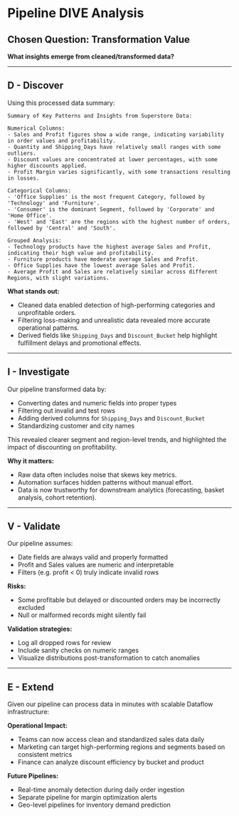 
# Pipeline DIVE Analysis

## Chosen Question: Transformation Value
**What insights emerge from cleaned/transformed data?**

---

## D - Discover

Using this processed data summary:

```
Summary of Key Patterns and Insights from Superstore Data:

Numerical Columns:
- Sales and Profit figures show a wide range, indicating variability in order values and profitability.
- Quantity and Shipping_Days have relatively small ranges with some outliers.
- Discount values are concentrated at lower percentages, with some higher discounts applied.
- Profit Margin varies significantly, with some transactions resulting in losses.

Categorical Columns:
- 'Office Supplies' is the most frequent Category, followed by 'Technology' and 'Furniture'.
- 'Consumer' is the dominant Segment, followed by 'Corporate' and 'Home Office'.
- 'West' and 'East' are the regions with the highest number of orders, followed by 'Central' and 'South'.

Grouped Analysis:
- Technology products have the highest average Sales and Profit, indicating their high value and profitability.
- Furniture products have moderate average Sales and Profit.
- Office Supplies have the lowest average Sales and Profit.
- Average Profit and Sales are relatively similar across different Regions, with slight variations.
```

**What stands out:**
- Cleaned data enabled detection of high-performing categories and unprofitable orders.
- Filtering loss-making and unrealistic data revealed more accurate operational patterns.
- Derived fields like `Shipping_Days` and `Discount_Bucket` help highlight fulfillment delays and promotional effects.

---

## I - Investigate

Our pipeline transformed data by:
- Converting dates and numeric fields into proper types
- Filtering out invalid and test rows
- Adding derived columns for `Shipping_Days` and `Discount_Bucket`
- Standardizing customer and city names

This revealed clearer segment and region-level trends, and highlighted the impact of discounting on profitability.

**Why it matters:**
- Raw data often includes noise that skews key metrics.
- Automation surfaces hidden patterns without manual effort.
- Data is now trustworthy for downstream analytics (forecasting, basket analysis, cohort retention).

---

## V - Validate

Our pipeline assumes:
- Date fields are always valid and properly formatted
- Profit and Sales values are numeric and interpretable
- Filters (e.g. profit < 0) truly indicate invalid rows

**Risks:**
- Some profitable but delayed or discounted orders may be incorrectly excluded
- Null or malformed records might silently fail

**Validation strategies:**
- Log all dropped rows for review
- Include sanity checks on numeric ranges
- Visualize distributions post-transformation to catch anomalies

---

## E - Extend

Given our pipeline can process data in minutes with scalable Dataflow infrastructure:

**Operational Impact:**
- Teams can now access clean and standardized sales data daily
- Marketing can target high-performing regions and segments based on consistent metrics
- Finance can analyze discount efficiency by bucket and product

**Future Pipelines:**
- Real-time anomaly detection during daily order ingestion
- Separate pipeline for margin optimization alerts
- Geo-level pipelines for inventory demand prediction
